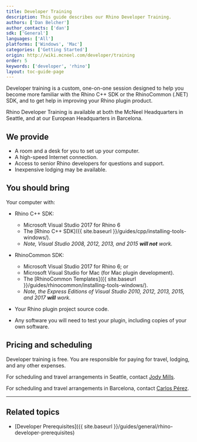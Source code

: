 ```yaml
---
title: Developer Training
description: This guide describes our Rhino Developer Training.
authors: ['Dan Belcher']
author_contacts: ['dan']
sdk: ['General']
languages: ['All']
platforms: ['Windows', 'Mac']
categories: ['Getting Started']
origin: http://wiki.mcneel.com/developer/training
order: 5
keywords: ['developer', 'rhino']
layout: toc-guide-page
---
```



Developer training is a custom, one-on-one session designed to help you become more familiar with the Rhino C++ SDK or the RhinoCommon (.NET) SDK, and to get help in improving your Rhino plugin product.

Rhino Developer Training is available at both the McNeel Headquarters in Seattle, and at our European Headquarters in Barcelona.

## We provide

* A room and a desk for you to set up your computer.
* A high-speed Internet connection.
* Access to senior Rhino developers for questions and support.
* Inexpensive lodging may be available.

## You should bring

Your computer with:

* Rhino C++ SDK:
  * Microsoft Visual Studio 2017 for Rhino 6
  * The [Rhino C++ SDK]({{ site.baseurl }}/guides/cpp/installing-tools-windows/).
  * _Note, Visual Studio 2008, 2012, 2013, and 2015 **will not** work._

* RhinoCommon SDK:
  * Microsoft Visual Studio 2017 for Rhino 6; or
  * Microsoft Visual Studio for Mac (for Mac plugin development).
  * The [RhinoCommon Templates]({{ site.baseurl }}/guides/rhinocommon/installing-tools-windows/).
  * _Note, the Express Editions of Visual Studio 2010, 2012, 2013, 2015, and 2017 **will** work._

* Your Rhino plugin project source code.
* Any software you will need to test your plugin, including copies of your own software.

## Pricing and scheduling

Developer training is free. You are responsible for paying for travel, lodging, and any other expenses.

For scheduling and travel arrangements in Seattle, contact [Jody Mills](mailto:jody@mcneel.com).

For scheduling and travel arrangements in Barcelona, contact [Carlos Pérez](mailto:carlos@mcneel.com).


---

## Related topics

- [Developer Prerequisites]({{ site.baseurl }}/guides/general/rhino-developer-prerequisites)
